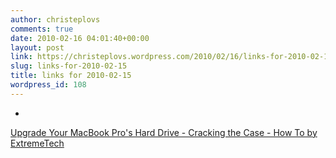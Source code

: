 ```yaml
---
author: christeplovs
comments: true
date: 2010-02-16 04:01:40+00:00
layout: post
link: https://christeplovs.wordpress.com/2010/02/16/links-for-2010-02-15/
slug: links-for-2010-02-15
title: links for 2010-02-15
wordpress_id: 108
---
```


  * 
                

[Upgrade Your MacBook Pro's Hard Drive - Cracking the Case - How To by ExtremeTech](http://www.extremetech.com/article2/0,2845,2119530,00.asp)


                
                
            
